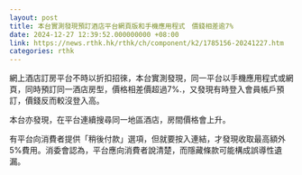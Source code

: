 ```yaml
---
layout: post
title: 本台實測發現預訂酒店平台網頁版和手機應用程式　價錢相差逾7%
date: 2024-12-27 12:39:52.000000000 +08:00
link: https://news.rthk.hk/rthk/ch/component/k2/1785156-20241227.htm
categories: rthk
---
```


網上酒店訂房平台不時以折扣招徠，本台實測發現，同一平台以手機應用程式或網頁，同時預訂同一酒店房型，價格相差價超過7%.，又發現有時登入會員帳戶預訂，價錢反而較沒登入高。

本台亦發現，在平台連續搜尋同一地區酒店，房間價格會上升。

有平台向消費者提供「稍後付款」選項，但就要按入連結，才發現收取最高額外5%費用。消委會認為，平台應向消費者說清楚，而隱藏條款可能構成誤導性遺漏。

